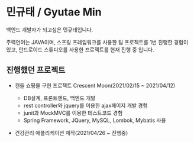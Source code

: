 # 민규태 / Gyutae Min

백엔드 개발자가 되고싶은 민규태입니다.

주력언어는 JAVA이며, 스프링 프레임워크를 사용한 팀 프로젝트를 1번 진행한 경험이 있고, 안드로이드 스튜디오를 사용한 프로젝트를 현재 진행 중 입니다.



## 진행했던 프로젝트

- 캔들 쇼핑몰 구현 프로젝트 Crescent Moon(2021/02/15 ~ 2021/04/12)
  - DB설계, 프론트엔드, 백엔드 개발
  - rest controller와 jquery를 이용한 ajax페이지 개발 경험
  - junit과 MockMVC를 이용한 테스트코드 경험
  - Spring Framework, JQuery, MySQL, Lombok, Mybatis 사용

- 건강관리 애플리케이션 제작(2021/04/26 ~ 진행중)
